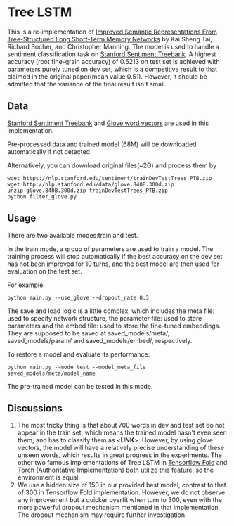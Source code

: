 # Tree LSTM
This is a re-implementation of [Improved Semantic Representations From Tree-Structured Long Short-Term Memory Networks](http://arxiv.org/abs/1503.00075) by Kai Sheng Tai, Richard Socher, and Christopher Manning. The model is used to handle a sentiment classification task on [Stanford Sentiment Treebank](http://nlp.stanford.edu/sentiment/index.html).
A highest accuracy (root fine-grain accuracy) of 0.5213 on test set is achieved with parameters purely tuned on dev set, which is a competitive result to that claimed in the original paper(mean value 0.51). However, it should be admitted that the variance of the final result isn't small.

## Data
[Stanford Sentiment Treebank](http://nlp.stanford.edu/sentiment/index.html) and [Glove word vectors](http://nlp.stanford.edu/projects/glove/) are used in this implementation. 

Pre-processed data and trained model (68M) will be downloaded automatically if not detected.

Alternatively, you can download original files(~2G) and process them by
```
wget https://nlp.stanford.edu/sentiment/trainDevTestTrees_PTB.zip
wget http://nlp.stanford.edu/data/glove.840B.300d.zip
unzip glove.840B.300d.zip trainDevTestTrees_PTB.zip 
python filter_glove.py
```
## Usage
There are two available modes:train and test. 

In the train mode, a group of parameters are used to train a model. The training process will stop automatically if the best accuracy on the dev set has not been improved for 10 turns, and the best model are then used for evaluation on the test set.

For example:
```
python main.py --use_glove --dropout_rate 0.3
```

The save and load logic is a little complex, which includes the meta file: used to specify network structure, the parameter file: used to store parameters and the embed file: used to store the fine-tuned embeddings. They are supposed to be saved at saved_models/meta/, saved_models/param/ and saved_models/embed/, respectively.

To restore a model and evaluate its performance:
```
python main.py --mode test --model_meta_file saved_models/meta/model_name
```
The pre-trained model can be tested in this mode.

## Discussions 
1. The most tricky thing is that about 700 words in dev and test set do not appear in the train set, which means the trained model hasn't even seen them, and has to classify them as <__UNK__>. However, by using glove vectors, the model will have a relatively precise understanding of these unseen words, which results in great progress in the experiments. The other two famous implementations of Tree LSTM in [Tensorflow Fold](https://github.com/tensorflow/fold/blob/master/tensorflow_fold/g3doc/sentiment.ipynb) and [Torch](https://github.com/stanfordnlp/treelstm) (Authoritative Implementation) both utilize this feature, so the environment is equal.
2. We use a hidden size of 150 in our provided best model, contrast to that of 300 in Tensorflow Fold implementation. However, we do not observe any improvement but a quicker overfit when turn to 300, even with the more powerful dropout mechanism mentioned in that implementation. The dropout mechanism may require further investigation.
